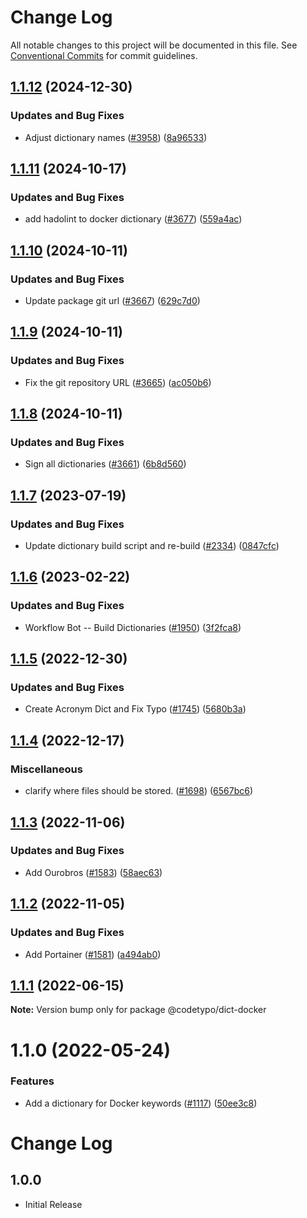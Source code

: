 # Change Log

All notable changes to this project will be documented in this file.
See [Conventional Commits](https://conventionalcommits.org) for commit guidelines.

## [1.1.12](https://github.com/khulnasoft/codetypo-dicts/compare/@codetypo/dict-docker@1.1.11...@codetypo/dict-docker@1.1.12) (2024-12-30)


### Updates and Bug Fixes

* Adjust dictionary names ([#3958](https://github.com/khulnasoft/codetypo-dicts/issues/3958)) ([8a96533](https://github.com/khulnasoft/codetypo-dicts/commit/8a96533bec21280103740868b81559437c413501))

## [1.1.11](https://github.com/khulnasoft/codetypo-dicts/compare/@codetypo/dict-docker@1.1.10...@codetypo/dict-docker@1.1.11) (2024-10-17)


### Updates and Bug Fixes

* add hadolint to docker dictionary ([#3677](https://github.com/khulnasoft/codetypo-dicts/issues/3677)) ([559a4ac](https://github.com/khulnasoft/codetypo-dicts/commit/559a4ac63080631aa8c66da6a6a0df31e6ce61d3))

## [1.1.10](https://github.com/khulnasoft/codetypo-dicts/compare/@codetypo/dict-docker@1.1.9...@codetypo/dict-docker@1.1.10) (2024-10-11)


### Updates and Bug Fixes

* Update package git url ([#3667](https://github.com/khulnasoft/codetypo-dicts/issues/3667)) ([629c7d0](https://github.com/khulnasoft/codetypo-dicts/commit/629c7d0a5e1bacad1d3874b1f8372edc3494ef97))

## [1.1.9](https://github.com/khulnasoft/codetypo-dicts/compare/@codetypo/dict-docker@1.1.8...@codetypo/dict-docker@1.1.9) (2024-10-11)


### Updates and Bug Fixes

* Fix the git repository URL ([#3665](https://github.com/khulnasoft/codetypo-dicts/issues/3665)) ([ac050b6](https://github.com/khulnasoft/codetypo-dicts/commit/ac050b697d57820109995e92fac5ccc32ced1723))

## [1.1.8](https://github.com/khulnasoft/codetypo-dicts/compare/@codetypo/dict-docker@1.1.7...@codetypo/dict-docker@1.1.8) (2024-10-11)


### Updates and Bug Fixes

* Sign all dictionaries ([#3661](https://github.com/khulnasoft/codetypo-dicts/issues/3661)) ([6b8d560](https://github.com/khulnasoft/codetypo-dicts/commit/6b8d560cf51a593458ce42bca415859f872cfc97))

## [1.1.7](https://github.com/khulnasoft/codetypo-dicts/compare/@codetypo/dict-docker@1.1.6...@codetypo/dict-docker@1.1.7) (2023-07-19)


### Updates and Bug Fixes

* Update dictionary build script and re-build ([#2334](https://github.com/khulnasoft/codetypo-dicts/issues/2334)) ([0847cfc](https://github.com/khulnasoft/codetypo-dicts/commit/0847cfc9623018940e7761e08eeba0ec7c0a320e))

## [1.1.6](https://github.com/khulnasoft/codetypo-dicts/compare/@codetypo/dict-docker@1.1.5...@codetypo/dict-docker@1.1.6) (2023-02-22)


### Updates and Bug Fixes

* Workflow Bot -- Build Dictionaries ([#1950](https://github.com/khulnasoft/codetypo-dicts/issues/1950)) ([3f2fca8](https://github.com/khulnasoft/codetypo-dicts/commit/3f2fca8b64c800723cc572f5ef83e92d5ec64673))

## [1.1.5](https://github.com/khulnasoft/codetypo-dicts/compare/@codetypo/dict-docker@1.1.4...@codetypo/dict-docker@1.1.5) (2022-12-30)


### Updates and Bug Fixes

* Create Acronym Dict and Fix Typo ([#1745](https://github.com/khulnasoft/codetypo-dicts/issues/1745)) ([5680b3a](https://github.com/khulnasoft/codetypo-dicts/commit/5680b3a64b43fab66e38c11885eb49c3daadaaed))

## [1.1.4](https://github.com/khulnasoft/codetypo-dicts/compare/@codetypo/dict-docker@1.1.3...@codetypo/dict-docker@1.1.4) (2022-12-17)


### Miscellaneous

* clarify where files should be stored. ([#1698](https://github.com/khulnasoft/codetypo-dicts/issues/1698)) ([6567bc6](https://github.com/khulnasoft/codetypo-dicts/commit/6567bc62130404cb32945bdcc3bf07316c839396))

## [1.1.3](https://github.com/khulnasoft/codetypo-dicts/compare/@codetypo/dict-docker@1.1.2...@codetypo/dict-docker@1.1.3) (2022-11-06)


### Updates and Bug Fixes

* Add Ourobros ([#1583](https://github.com/khulnasoft/codetypo-dicts/issues/1583)) ([58aec63](https://github.com/khulnasoft/codetypo-dicts/commit/58aec63b01858980960c02f13908048b3ac77c0a))

## [1.1.2](https://github.com/khulnasoft/codetypo-dicts/compare/@codetypo/dict-docker@1.1.1...@codetypo/dict-docker@1.1.2) (2022-11-05)


### Updates and Bug Fixes

* Add Portainer ([#1581](https://github.com/khulnasoft/codetypo-dicts/issues/1581)) ([a494ab0](https://github.com/khulnasoft/codetypo-dicts/commit/a494ab0c46a845099bf18fcb2a85450d5c359241))

## [1.1.1](https://github.com/khulnasoft/codetypo-dicts/compare/@codetypo/dict-docker@1.1.0...@codetypo/dict-docker@1.1.1) (2022-06-15)

**Note:** Version bump only for package @codetypo/dict-docker





# 1.1.0 (2022-05-24)


### Features

* Add a dictionary for Docker keywords ([#1117](https://github.com/khulnasoft/codetypo-dicts/issues/1117)) ([50ee3c8](https://github.com/khulnasoft/codetypo-dicts/commit/50ee3c84f61d1da5622cdd305af4a8b67383bfd3))





# Change Log

## 1.0.0

- Initial Release
